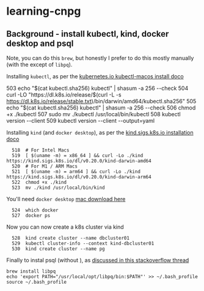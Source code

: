 # learning-cnpg


## Background - install kubectl, kind, docker desktop and psql 

Note, you can do this `brew`, but honestly I prefer to do this mostly manually (with the except of `libpq`). 

Installing `kubectl`, as per the [kubernetes.io kubectl-macos install doco](https://kubernetes.io/docs/tasks/tools/install-kubectl-macos/)

  503  echo "$(cat kubectl.sha256)  kubectl" | shasum -a 256 --check
  504   curl -LO "https://dl.k8s.io/release/$(curl -L -s https://dl.k8s.io/release/stable.txt)/bin/darwin/amd64/kubectl.sha256"
  505  echo "$(cat kubectl.sha256)  kubectl" | shasum -a 256 --check
  506  chmod +x ./kubectl
  507  sudo mv ./kubectl /usr/local/bin/kubectl
  508  kubectl version --client
  509  kubectl version --client --output=yaml


Installing `kind` (and `docker desktop`), as per the [kind.sigs.k8s.io installation doco](https://kind.sigs.k8s.io/docs/user/quick-start/#installation)

```
  518  # For Intel Macs
  519  [ $(uname -m) = x86_64 ] && curl -Lo ./kind https://kind.sigs.k8s.io/dl/v0.20.0/kind-darwin-amd64
  520  # For M1 / ARM Macs
  521  [ $(uname -m) = arm64 ] && curl -Lo ./kind https://kind.sigs.k8s.io/dl/v0.20.0/kind-darwin-arm64
  522  chmod +x ./kind
  523  mv ./kind /usr/local/bin/kind
```

You'll need `docker desktop` [mac download here](https://docs.docker.com/desktop/install/mac-install/)
```
  524  which docker
  527  docker ps
```

Now you can now create a k8s cluster via kind
```
  528  kind create cluster --name dbcluster01
  529  kubectl cluster-info --context kind-dbcluster01
  530  kind create cluster --name pg
```

Finally to instal psql (without ), as [discussed in this stackoverflow thread](https://stackoverflow.com/questions/44654216/correct-way-to-install-psql-without-full-postgres-on-macos)

```
brew install libpq
echo 'export PATH="/usr/local/opt/libpq/bin:$PATH"' >> ~/.bash_profile
source ~/.bash_profile
```





